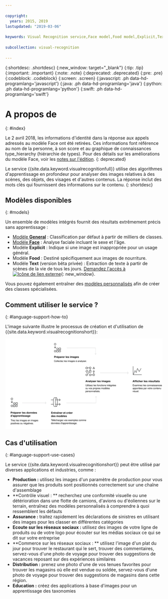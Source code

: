 ```yaml
---

copyright:
  years: 2015, 2019
lastupdated: "2019-03-06"

keywords: Visual Recognition service,Face model,Food model,Explicit,Text recognition,Visual Recognition use cases

subcollection: visual-recognition

---
```


{:shortdesc: .shortdesc}
{:new_window: target="_blank"}
{:tip: .tip}
{:important: .important}
{:note: .note}
{:deprecated: .deprecated}
{:pre: .pre}
{:codeblock: .codeblock}
{:screen: .screen}
{:javascript: .ph data-hd-programlang='javascript'}
{:java: .ph data-hd-programlang='java'}
{:python: .ph data-hd-programlang='python'}
{:swift: .ph data-hd-programlang='swift'}

# A propos de
{: #index}

Le 2 avril 2018, les informations d'identité dans la réponse aux appels adressés au modèle Face ont été retirées. Ces informations font référence au nom de la personne, à son score et au graphique de connaissances type_hierarchy (hiérarchie de types). Pour des détails sur les améliorations du modèle Face, voir les [notes sur l'édition](/docs/services/visual-recognition?topic=visual-recognition-release-notes#2april2018).
{: deprecated}

Le service {{site.data.keyword.visualrecognitionfull}} utilise des algorithmes d'apprentissage en profondeur pour analyser des images relatives à des scènes, des objets, des visages et d'autres contenus. La réponse inclut des mots clés qui fournissent des informations sur le contenu.
{: shortdesc}

## Modèles disponibles
{: #models}

Un ensemble de modèles intégrés fournit des résultats extrêmement précis sans apprentissage : 

- [Modèle **General**](/docs/services/visual-recognition?topic=visual-recognition-customizing#general-model) : Classification par défaut à partir de milliers de classes.
- [Modèle **Face**](/docs/services/visual-recognition?topic=visual-recognition-getting-started-tutorial#detect-faces) : Analyse faciale incluant le sexe et l'âge. 
- Modèle **Explicit** : Indique si une image est inappropriée pour un usage général.
- Modèle **Food** : Destiné spécifiquement aux images de nourriture.
- Modèle **Text** (version bêta privée) : Extraction de texte à partir de scènes de la vie de tous les jours. [Demandez l'accès à ![Icône de lien externe](../../icons/launch-glyph.svg "Icône de lien externe")](https://datasciencex.typeform.com/to/nU6efl){: new_window}.

Vous pouvez également entraîner des [modèles personnalisés](/docs/services/visual-recognition?topic=visual-recognition-tutorial-custom-classifier#tutorial-custom-classifier) afin de créer des classes spécialisées.

## Comment utiliser le service ?
{: #language-support-how-to}

L'image suivante illustre le processus de création et d'utilisation de {{site.data.keyword.visualrecognitionshort}}:

![Décrit le flux du service {{site.data.keyword.visualrecognitionshort}}, depuis la préparation, l'apprentissage et la classification des images jusqu'à l'affichage des résultats.](images/visual-recognition-process-110717.svg)


## Cas d'utilisation
{: #language-support-use-cases}

Le service {{site.data.keyword.visualrecognitionshort}} peut être utilisé par diverses applications et industries, comme :

- **Production :** utilisez les images d'un paramètre de production pour vous assurer que les produits sont positionnés correctement sur une chaîne d'assemblage
- **Contrôle visuel : ** recherchez une conformité visuelle ou une détérioration dans une flotte de camions, d'avions ou d'éoliennes sur le terrain, entraînez des modèles personnalisés à comprendre à quoi ressemblent les défauts
- **Assurance :** traitez rapidement les déclarations de sinistres en utilisant des images pour les classer en différentes catégories
- **Ecoute sur les réseaux sociaux :** utilisez des images de votre ligne de produits ou de votre logo pour écouter sur les médias sociaux ce qui se dit sur votre entreprise
- **Commerce sur les réseaux sociaux : ** utilisez l'image d'un plat du jour pour trouver le restaurant qui le sert, trouver des commentaires, servez-vous d'une photo de voyage pour trouver des suggestions de vacances reposant sur des expériences similaires
- **Distribution :** prenez une photo d'une de vos tenues favorites pour trouver les magasins où elle est vendue ou soldée, servez-vous d'une photo de voyage pour trouver des suggestions de magasins dans cette région.
- **Education :** créez des applications à base d'images pour un apprentissage des taxonomies
